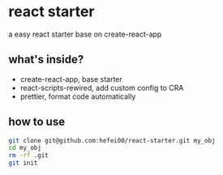 # react starter
a easy react starter base on create-react-app
## what's inside?
* create-react-app, base starter
* react-scripts-rewired, add custom config to CRA
* prettier, format code automatically
## how to use
```bash
git clone git@github.com:hefei00/react-starter.git my_obj
cd my_obj
rm -rf .git
git init
```
